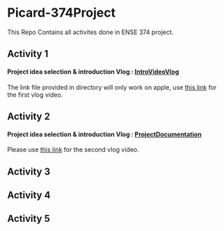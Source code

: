 # Picard-374Project
This Repo Contains all activites done in ENSE 374 project.
## Activity 1
#### Project idea selection & introduction Vlog : [IntroVideoVlog](https://github.com/Picard-ENSE374/Picard-374Project/tree/main/IntroVideoVlog)
The link file provided in directory will only work on apple, use [this link](https://www.youtube.com/watch?v=Sw_80gDr_as&amp;ab_channel=Willyy) for the first vlog video. 
## Activity 2
#### Project idea selection & introduction Vlog : [ProjectDocumentation](https://github.com/Picard-ENSE374/Picard-374Project/tree/main/ProjectPrerequisitesPlanning)
Please use [this link](https://www.youtube.com/watch?v=3oHt59yq8kU&ab_channel=Willyy) for the second vlog video. 
## Activity 3

## Activity 4

## Activity 5
